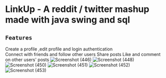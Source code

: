 # LinkUp - A reddit / twitter mashup made with java swing and sql

## `Features`

Create a profile ,edit profile and login authentication <br>
Connect with friends and follow other users
Share posts 
Like and comment on other users' posts
![Screenshot (446)](https://github.com/Brooksolomon/LinkUp/assets/86517756/f95cb33f-6f01-412a-8449-ead2ebe3295d)
![Screenshot (448)](https://github.com/Brooksolomon/LinkUp/assets/86517756/a3f08066-acb3-4ca6-ac22-3576d4677a02)
![Screenshot (450)](https://github.com/Brooksolomon/LinkUp/assets/86517756/e121738a-af75-4094-a92f-96183a4d6961)
![Screenshot (451)](https://github.com/Brooksolomon/LinkUp/assets/86517756/eb77df62-052c-4c0a-8705-35d13fbf8ea7)
![Screenshot (452)](https://github.com/Brooksolomon/LinkUp/assets/86517756/29f2e407-cc67-4fa5-9f2a-279686fc888f)
![Screenshot (453)](https://github.com/Brooksolomon/LinkUp/assets/86517756/e579e496-566e-422e-8b11-f3fcd3d514dc)

